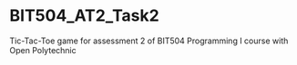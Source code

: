 # BIT504_AT2_Task2
Tic-Tac-Toe game for assessment 2 of BIT504 Programming I course with Open Polytechnic
